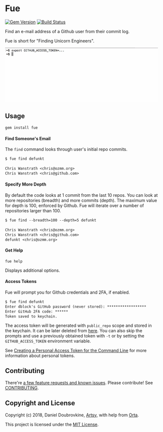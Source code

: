 Fue
===

[![Gem Version](https://badge.fury.io/rb/fue.svg)](https://badge.fury.io/rb/fue)
[![Build Status](https://travis-ci.org/dblock/fue.svg)](https://travis-ci.org/dblock/fue)

Find an e-mail address of a Github user from their commit log.

Fue is short for "Finding Unicorn Engineers".

![](images/fue.gif)

## Usage

```
gem install fue
```

#### Find Someone's Email

The `find` command looks through user's initial repo commits.

```
$ fue find defunkt

Chris Wanstrath <chris@ozmm.org>
Chris Wanstrath <chris@github.com>
```

#### Specify More Depth

By default the code looks at 1 commit from the last 10 repos. You can look at more repositories (breadth) and more commits (depth). The maximum value for depth is 100, enforced by Github. Fue will iterate over a number of repositories larger than 100.

```
$ fue find --breadth=100 --depth=5 defunkt

Chris Wanstrath <chris@ozmm.org>
Chris Wanstrath <chris@github.com>
defunkt <chris@ozmm.org>
```

#### Get Help

```
fue help
```

Displays additional options.

#### Access Tokens

Fue will prompt you for Github credentials and 2FA, if enabled.

```
$ fue find defunkt
Enter dblock's GitHub password (never stored): ******************
Enter GitHub 2FA code: ******
Token saved to keychain.
```

The access token will be generated with `public_repo` scope and stored in the keychain. It can be later deleted from [here](https://github.com/settings/tokens). You can also skip the prompts and use a previously obtained token with `-t` or by setting the `GITHUB_ACCESS_TOKEN` environment variable.

See [Creating a Personal Access Token for the Command Line](https://help.github.com/articles/creating-a-personal-access-token-for-the-command-line) for more information about personal tokens.

## Contributing

There're [a few feature requests and known issues](https://github.com/dblock/fue/issues). Please contribute! See [CONTRIBUTING](CONTRIBUTING.md).

## Copyright and License

Copyright (c) 2018, Daniel Doubrovkine, [Artsy](http://artsy.github.io), with help from [Orta](https://github.com/orta).

This project is licensed under the [MIT License](LICENSE.md).
